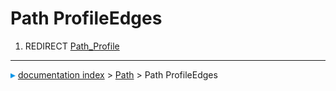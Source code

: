 # Path ProfileEdges
1.  REDIRECT [Path_Profile](Path_Profile.md)



---
![](images/Right_arrow.png) [documentation index](../README.md) > [Path](Path_Workbench.md) > Path ProfileEdges

